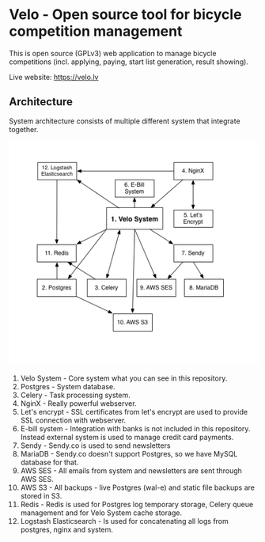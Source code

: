 Velo - Open source tool for bicycle competition management
=======
This is open source (GPLv3) web application to manage bicycle competitions (incl. applying, paying, start list generation, result showing).

Live website: https://velo.lv


## Architecture

System architecture consists of multiple different system that integrate together.

![architecture](docs/images/architecture.png "System Architecture")

1.  Velo System - Core system what you can see in this repository.
2.  Postgres - System database.
3.  Celery - Task processing system.
4.  NginX - Really powerful webserver.
5.  Let's encrypt - SSL certificates from let's encrypt are used to provide SSL connection with webserver.
6.  E-bill system - Integration with banks is not included in this repository. Instead external system is used to manage credit card payments.
7.  Sendy - Sendy.co is used to send newsletters
8.  MariaDB - Sendy.co doesn't support Postgres, so we have MySQL database for that.
9.  AWS SES - All emails from system and newsletters are sent through AWS SES.
10. AWS S3 - All backups - live Postgres (wal-e) and static file backups are stored in S3.
11. Redis - Redis is used for Postgres log temporary storage, Celery queue management and for Velo System cache storage.
12. Logstash Elasticsearch - Is used for concatenating all logs from postgres, nginx and system. 
